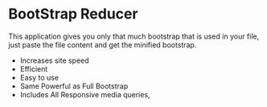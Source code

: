 # BootStrap Reducer

This application gives you only that much bootstrap that is used in your file, just paste the file content and get the minified bootstrap.

- Increases site speed
- Efficient
- Easy to use
- Same Powerful as Full Bootstrap
- Includes All Responsive media queries,
